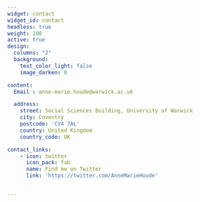 ```yaml
---
widget: contact
widget_id: contact
headless: true
weight: 100
active: true
design:
  columns: "2"
  background:
    text_color_light: false
    image_darken: 0

content:
  Email : anne-marie.houde@warwick.ac.uk

  address:
    street: Social Sciences Building, University of Warwick
    city: Coventry
    postcode: 'CV4 7AL'
    country: United Kingdom
    country_code: UK

contact_links:
    - icon: twitter
      icon_pack: fab
      name: Find me on Twitter
      link: 'https://twitter.com/AnneMarieHoude'


---
```

